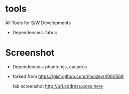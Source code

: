 tools
=====

All Tools for S/W Developments

* Dependencies: fabric

Screenshot
==========
* Dependencies: phantomjs, casperjs
* forked from https://gist.github.com/nhoizey/4060568


    fab screenshot http://url.address.goes.here
